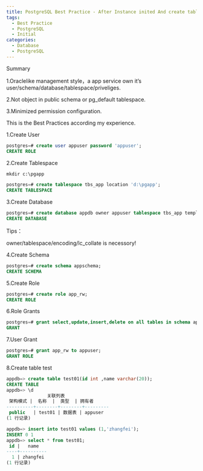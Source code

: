 ```yaml
---
title: PostgreSQL Best Practice - After Instance inited And create tablespace,database,schema,user,role for a app
tags:
  - Best Practice
  - PostgreSQL
  - Initial
categories:
  - Database
  - PostgreSQL
---
```

Summary

1.Oraclelike management style，a app service own it’s user/schema/database/tablespace/priveliges.

2.Not object in public schema or pg_default tablespace.

3.Minimized permission configuration.

This is the Best Practices according my experience.

1.Create User

```sql
postgres=# create user appuser password 'appuser';
CREATE ROLE
```

2.Create Tablespace

```sql
mkdir c:\pgapp

postgres=# create tablespace tbs_app location 'd:\pgapp';
CREATE TABLESPACE
```

3.Create Database

```sql
postgres=# create database appdb owner appuser tablespace tbs_app template template0 encoding 'UTF8' lc_ctype 'en_US.utf8' lc_collate 'C';
CREATE DATABASE
```

Tips：

owner/tablespace/encoding/lc_collate is necessory!

4.Create Schema

```sql
postgres=# create schema appschema;
CREATE SCHEMA
```

5.Create Role

```sql
postgres=# create role app_rw;
CREATE ROLE
```

6.Role Grants

```sql
postgres=# grant select,update,insert,delete on all tables in schema appschema to app_rw;
GRANT
```

7.User Grant

```sql
postgres=# grant app_rw to appuser;
GRANT ROLE
```

8.Create table test

```sql
appdb=> create table test01(id int ,name varchar(20));
CREATE TABLE
appdb=> \d
               关联列表
 架构模式 |  名称  |  类型  | 拥有者
----------+--------+--------+---------
 public   | test01 | 数据表 | appuser
(1 行记录)

appdb=> insert into test01 values (1,'zhangfei');
INSERT 0 1
appdb=> select * from test01;
 id |   name
----+----------
  1 | zhangfei
(1 行记录)
```